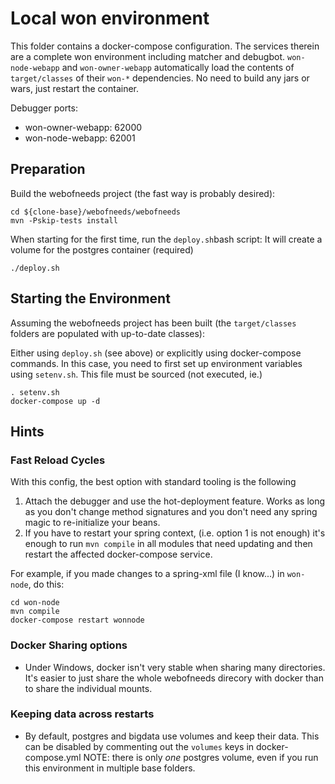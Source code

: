 # Local won environment

This folder contains a docker-compose configuration. The services therein are 
a complete won environment including matcher and debugbot. `won-node-webapp` and `won-owner-webapp` automatically load the contents of `target/classes` of their `won-*` dependencies. No need to build any jars or wars, just restart the container.

Debugger ports:
* won-owner-webapp: 62000
* won-node-webapp: 62001 

## Preparation

 
Build the webofneeds project (the fast way is probably desired):
```
cd ${clone-base}/webofneeds/webofneeds
mvn -Pskip-tests install
```

When starting for the first time, run the `deploy.sh`bash script:
It will create a volume for the postgres container (required)
```
./deploy.sh
```

## Starting the Environment
Assuming the webofneeds project has been built (the `target/classes` folders are populated with up-to-date classes):

Either using `deploy.sh` (see above) or explicitly using docker-compose commands. In this case, you
need to first set up environment variables using `setenv.sh`. This file must be sourced (not executed, ie.)

```
. setenv.sh
docker-compose up -d
```

## Hints
### Fast Reload Cycles
With this config, the best option with standard tooling is the following
1. Attach the debugger and use the hot-deployment feature. Works as long as you don't change method signatures and you don't need any spring magic to re-initialize your beans.
2. If you have to restart your spring context, (i.e. option 1 is not enough) it's enough to run `mvn compile` in all modules that need updating and then restart the affected docker-compose service.

For example, if you made changes to a spring-xml file (I know...) in `won-node`, do this:
```
cd won-node
mvn compile
docker-compose restart wonnode
```  


### Docker Sharing options 
* Under Windows, docker isn't very stable when sharing many directories. It's easier to just share the whole webofneeds direcory with docker than to share the individual mounts.
### Keeping data across restarts
* By default, postgres and bigdata use volumes and keep their data. This can be disabled by commenting out the `volumes` keys in docker-compose.yml
NOTE: there is only *one* postgres volume, even if you run this environment in multiple base folders. 